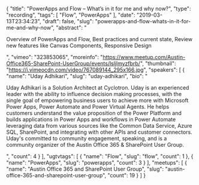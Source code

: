 {
  "title": "PowerApps and Flow – What’s in it for me and why now?",
  "type": "recording",
  "tags": [
    "Flow",
    "PowerApps"
  ],
  "date": "2019-03-13T23:34:23",
  "draft": false,
  "slug": "powerapps-and-flow-whats-in-it-for-me-and-why-now",
  "abstract": "<p>Overview of PowerApps and Flow, Best practices and current state, Review new features like Canvas Components, Responsive Design</p>",
  "vimeo": "323853065",
  "moreinfo": "https://www.meetup.com/Austin-Office365-SharePoint-UserGroup/events/lsljlmyzfbrb/",
  "thumbnail": "https://i.vimeocdn.com/video/767089144_295x166.jpg",
  "speakers": [
    {
      "name": "Uday Adhikari",
      "slug": "uday-adhikari",
      "bio": "<p>Uday Adhikari is a Solution Architect at Cyclotron. Uday is an experienced leader with the ability to influence decision making processes, with the single goal of empowering business users to achieve more with Microsoft Power Apps, Power Automate and Power Virtual Agents. He helps customers understand the value proposition of the Power Platform and builds applications in Power Apps and workflows in Power Automate leveraging data from various sources like the Common Data Service, Azure SQL, SharePoint, and integrating with other APIs and customer connectors. Uday's committed to community engagement, speaking, and is a community organizer of the Austin Office 365 & SharePoint User Group.</p>",
      "count": 4
    }
  ],
  "ugtvtags": [
    {
      "name": "Flow",
      "slug": "flow",
      "count": 1
    },
    {
      "name": "PowerApps",
      "slug": "powerapps",
      "count": 3
    }
  ],
  "meetups": [
    {
      "name": "Austin Office 365 and SharePoint User Group",
      "slug": "austin-office-365-and-sharepoint-user-group",
      "count": 19
    }
  ]
}